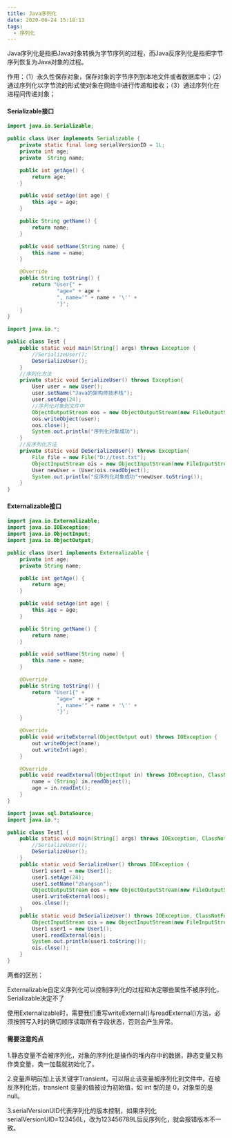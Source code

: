```yaml
---
title: Java序列化
date: 2020-06-24 15:18:13
tags:
  - 序列化
---
```


Java序列化是指把Java对象转换为字节序列的过程，而Java反序列化是指把字节序列恢复为Java对象的过程。

作用：（1）永久性保存对象，保存对象的字节序列到本地文件或者数据库中；（2）通过序列化以字节流的形式使对象在网络中进行传递和接收；（3）通过序列化在进程间传递对象；

<!--more-->

#### Serializable接口

```java
import java.io.Serializable;

public class User implements Serializable {
    private static final long serialVersionID = 1L;
    private int age;
    private  String name;

    public int getAge() {
        return age;
    }

    public void setAge(int age) {
        this.age = age;
    }

    public String getName() {
        return name;
    }

    public void setName(String name) {
        this.name = name;
    }

    @Override
    public String toString() {
        return "User{" +
                "age=" + age +
                ", name='" + name + '\'' +
                '}';
    }
}

```

```java
import java.io.*;

public class Test {
    public static void main(String[] args) throws Exception {
        //SerializeUser();
        DeSerializeUser();
    }
    //序列化方法
    private static void SerializeUser() throws Exception{
        User user = new User();
        user.setName("Java的架构师技术栈");
        user.setAge(24);
        //序列化对象到文件中
        ObjectOutputStream oos = new ObjectOutputStream(new FileOutputStream("D://test.txt"));
        oos.writeObject(user);
        oos.close();
        System.out.println("序列化对象成功");
    }
    //反序列化方法
    private static void DeSerializeUser() throws Exception{
        File file = new File("D://test.txt");
        ObjectInputStream ois = new ObjectInputStream(new FileInputStream(file));
        User newUser = (User)ois.readObject();
        System.out.println("反序列化对象成功"+newUser.toString());
    }
}

```



#### Externalizable接口

```java
import java.io.Externalizable;
import java.io.IOException;
import java.io.ObjectInput;
import java.io.ObjectOutput;

public class User1 implements Externalizable {
    private int age;
    private String name;

    public int getAge() {
        return age;
    }

    public void setAge(int age) {
        this.age = age;
    }

    public String getName() {
        return name;
    }

    public void setName(String name) {
        this.name = name;
    }

    @Override
    public String toString() {
        return "User1{" +
                "age=" + age +
                ", name='" + name + '\'' +
                '}';
    }

    @Override
    public void writeExternal(ObjectOutput out) throws IOException {
        out.writeObject(name);
        out.writeInt(age);
    }

    @Override
    public void readExternal(ObjectInput in) throws IOException, ClassNotFoundException {
        name = (String) in.readObject();
        age = in.readInt();
    }
}
```

```java
import javax.sql.DataSource;
import java.io.*;

public class Test1 {
    public static void main(String[] args) throws IOException, ClassNotFoundException {
        //SerializeUser();
        DeSerializeUser();
    }
    public static void SerializeUser() throws IOException {
        User1 user1 = new User1();
        user1.setAge(24);
        user1.setName("zhangsan");
        ObjectOutputStream oos = new ObjectOutputStream(new FileOutputStream("D://test.txt"));
        user1.writeExternal(oos);
        oos.close();
    }
    public static void DeSerializeUser() throws IOException, ClassNotFoundException {
        ObjectInputStream ois = new ObjectInputStream(new FileInputStream("D://test.txt"));
        User1 user1 = new User1();
        user1.readExternal(ois);
        System.out.println(user1.toString());
        ois.close();
    }
}
```

两者的区别：

Externalizable自定义序列化可以控制序列化的过程和决定哪些属性不被序列化，Serializable决定不了

使用Externalizable时，需要我们重写writeExternal()与readExternal()方法，必须按照写入时的确切顺序读取所有字段状态，否则会产生异常。

#### 需要注意的点

1.静态变量不会被序列化，对象的序列化是操作的堆内存中的数据，静态变量又称作类变量，类一加载就初始化了。

2.变量声明前加上该关键字Transient，可以阻止该变量被序列化到文件中，在被反序列化后，transient 变量的值被设为初始值，如 int 型的是 0，对象型的是 null。

3.serialVersionUID代表序列化的版本控制，如果序列化serialVersionUID=123456L，改为123456789L后反序列化，就会报错版本不一致。

